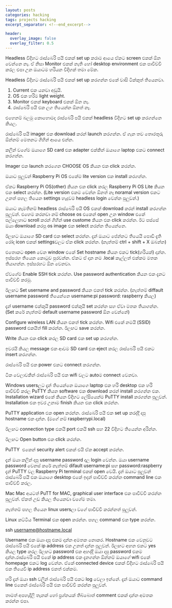 ```yaml
---
layout: posts
categories: hacking 
tags: projects hacking
excerpt_separator: <!--end_excerpt-->

header:
  overlay_image: false
  overlay_filter: 0.5
---
```



Headless විදිහට රාස්බෙරි පයි එකක් set up කරාම ආයෙ ඒකට screen එකක් ඕන වෙන්නෙ නෑ. ඒ නිසා Monitor එකක් නැති හෝ desktop environment එක පාවිච්චි කරල එපා උන ඔයාටම හරියන විදිහක් තමා මේක.
<!--end_excerpt-->

Headless විදිහට රාස්බෙරි පයි එකක් set up කරගන්න එකේ වාසි ටික්කුත් තියෙනවා.
1. Current එක යනවා අඩුයි.
2. OS එක හරිම light weight.
3. Monitor එකක් keyboard එකක් ඕන නෑ.
4. රාස්බෙරි පයි එක ලග තියෙන්න ඕනත් නෑ.

එහෙනම් බලමු කොහොමද රාස්බෙරි පයි එකක් headless විදිහට set up කරගන්නෙ කියල.

රාස්බෙරි පයි imager එක download කරන් launch කරගන්න. ඒ ගැන තව තොරතුරු ඕන්නම් මෙතනට ගිහින් ආයෙ එන්න.

කලින් වගේම ඔයාගෙ SD card එක adapter එක්කින් ඔයාගෙ laptop එකට connect කරගන්න.

Imager එක launch කරගෙන CHOOSE OS කියන එක click කරන්න.


ඔයාට පුලුවන් Raspberry Pi OS එකේම lite version එක install කරගන්න.


ඒකට Raspberry Pi OS(other) කියන එක click කරල Raspberry Pi OS Lite කියන එක select කරන්න. (Lite version එකම වෙන්න ඕනත් නෑ noramal version එකට උනත් පහල තියෙන settings හැදුවම headless login වෙන්න පුලුවන්.)

ඔයාට කැමතිනම් headless රාස්බෙරි පයි OS එකක් download කරන් install කරගන්න පුලුවන්.
එහෙම කරනවා නම් choose os එකෙන් open උන window එකේ පල්ලෙහාට scroll කරන් ගිහින් use custome කියන එක click කරන්න. ඊට පස්සේ ඔයා download කරපු os image එක select කරන්න තියෙන්නෙ.

ඊලඟට ඔයාගෙ SD card එක select කරන්න.
දැන් ඔයාට පේන්නට තියෙයි පොඩි දැති රෝද icon එකක් settingsවලට ඒක click කරන්න. (නැත්තම් ctrl + shift + X ඔබන්න)

එතොකට open වෙන window එකේ Set hostname කියන එකට tick(හරියක්) දාන්න.
ඉස්සරහ තියෙන කොටුව පුරවන්න. ඒකට ඒ දාන නම .local කෑල්ලත් එක්කම මතක තියාගන්න. ඉස්සරහට ඕන වෙනවා.

ඒවගේම Enable SSH tick කරන්න.
Use password authentication කියන එක දැනට පාවිච්චි කරමු.

ඊලඟට Set username and password කියන එකත් tick කරන්න. (නැත්තම් diffault username password තියෙන්නෙ username:pi password: raspberry කියල)

දැන් username එක්කුයි password එක්කුයි set කරන්න සහ ඒවා මතක තියාගන්න.
(Set කරේ නැත්තම් default username password ඕන වෙන්නේ)

Configure wireless LAN කියන එකත් tick කරන්න. Wifi එකේ නමයි (SSID) password එකයිත් fill කරන්න. ඊලඟට save කරන්න.

Write කියන එක click කරල SD card එක set up කරගන්න.

ඉවරයි කියල message එක ආවම SD card එක eject කරල රාස්බෙරි පයි එකට insert කරගන්න.

රාස්බෙරි පයි එක power එකට connect කරගන්න.

ටික වෙලාවකින් රාස්බෙරි පයි එක wifi වලට autoම connect වෙනවා.

Windows usersලට
දැන් තියෙන්නෙ ඔයාගෙ laptop එක හරි desktop එක හරි පාවිච්චි කරල PuTTY කියන software එක download කරන් install කරගන්න එක.
Installation wizard එකේ කියන විදිහට ලේසියෙන්ම PuTTY install කරගන්න පුලුවන්. Installation එක ඉවර උනාම finish කියන එක click කරන්න.

PuTTY application එක open කරන්න.
රාස්බෙරි පයි එක set up කරද්දි දාපු hostname එක දාන්න. (මගේ නම් raspberrypi.local)

ඊලඟට connection type එකයි port එකයි ssh සහ 22 විදිහට තියෙන්න අරින්න.

ඊලඟට Open button එක click කරන්න.

PuTTY  එකෙන් security alert එකක් එයි ඒක accept කරන්න.

දැන් ඔයා කලින් දාපු username password දාල login වෙන්න. ඔයා username password වෙනස් කරේ නැත්තම් difault username:pi සහ password:raspberry
දැන් PuTTY වල Raspberry Pi terminal එකක් open වෙයි.
දැන් ඔයාට පුලුවන් රාස්බෙරි පයි එක ඔයාගෙ desktop එකේ ඉදන් පාවිච්චි කරන්න command line එක පාවිච්චි කරල.

Mac
Mac අයටත් PuTT for MAC, graphical user interface එක පාවිච්චි කරන්න පුලුවන්. ඒකත් උඩ කියල තියෙනවා වගේම තමා.

නැත්තම් පහල තියෙන linux usersලා වගේ පාවිච්චි කරන්නත් පුලුවන්.

Linux කට්ටිය
Terminal එක open කරන්න.
පහල command එක type කරන්න.

ssh username@hostname.local

Username එක ඔයා දාපු එකම දාන්න අමතක නොකර. Hostname එක වෙනුවට රාස්බෙරි පයි එකේ ip address එක උනත් දාන්න පුලුවන්.
ඊලඟට අහන එකට yes කියල type කරල ඊලඟට password එක අහද්දි ඔයා දාපු password එකම දාන්න.රාස්බෙරි පයි එකේ ip address එක දැනගන්න ඕන්නම් ඔයාගේ wifi එකේ homepage එකට log වෙන්න. ඒකේ connected device එකක් විදිහට රාස්බෙරි පයි එක තියෙවි ip address එකත් එක්කම.

හරි දැන් ඔයා ssh වලින් රාස්බෙරි පයි එකට log වෙලා ඉන්නේ. දැන් ඔයාට command line එකෙන් රාස්බෙරි පයි එක පාවිච්චි කරන්න පුලුවන්.

තාමත් අපහැදිලි තැනක් හෝ ප්‍රශ්නයක් තිබ්බොත් comment එකක් දාන්න අමතක කරන්න එපා.